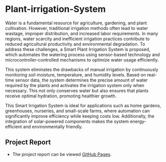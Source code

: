# Plant-irrigation-System
Water is a fundamental resource for agriculture, gardening, and plant cultivation. However, traditional irrigation methods often lead to water wastage, improper distribution, and increased labor requirements. In many regions, water scarcity and inefficient irrigation practices contribute to reduced agricultural productivity and environmental degradation. To address these challenges, a Smart Plant Irrigation System is proposed, which automates the watering process using sensor-based technology and microcontroller-controlled mechanisms to optimize water usage efficiently.

This system eliminates the drawbacks of manual irrigation by continuously monitoring soil moisture, temperature, and humidity levels. Based on real-time sensor data, the system determines the precise amount of water required by the plants and activates the irrigation system only when necessary. This not only conserves water but also ensures that plants receive optimal hydration, promoting healthier growth.

This Smart Irrigation System is ideal for applications such as home gardens, greenhouses, nurseries, and small-scale farms, where automation can significantly improve efficiency while keeping costs low. Additionally, the integration of solar-powered components makes the system energy-efficient and environmentally friendly.

## Project Report
* The project report can be viewed  [GitHub Pages]( https://docs.google.com/document/d/179usQiyt-5Bl4zqhzthTQt6ghEoV2gK4L74VYZOnHuk/edit?usp=sharing/).
